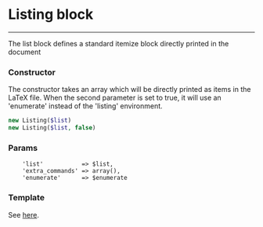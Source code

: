 # Listing block
-------------------------------

The list block defines a standard itemize block directly printed in the document

### Constructor

The constructor takes an array which will be directly printed as items in the LaTeX file. When the
second parameter is set to true, it will use an 'enumerate' instead of the 'listing' environment.

```php
new Listing($list)
new Listing($list, false)
```

### Params

```
    'list'           => $list,
    'extra_commands' => array(),
    'enumerate'      => $enumerate
```

### Template

See [here](https://github.com/bobvandevijver/latex-bundle/blob/master/Resources/views/Element/listing.tex.twig).
